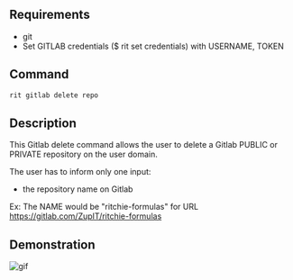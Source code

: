 <!-- markdownlint-disable-file MD013 -->
<!-- markdownlint-disable-file MD033 -->
<!-- markdownlint-disable-file MD034 -->
<!-- markdownlint-disable-file MD041 -->

## Requirements

- git
- Set GITLAB credentials (\$ rit set credentials) with USERNAME, TOKEN

## Command

```bash
rit gitlab delete repo
```

## Description

This Gitlab delete command allows the user to delete a Gitlab PUBLIC or PRIVATE repository on the user domain.

The user has to inform only one input:

- the repository name on Gitlab

Ex: The NAME would be "ritchie-formulas" for URL https://gitlab.com/ZupIT/ritchie-formulas

## Demonstration

![gif](https://media.giphy.com/media/RJJMed5qzQeynuztBS/giphy.gif)
